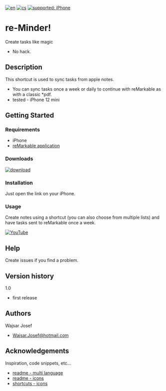 [![en](https://img.shields.io/badge/lang-en-red.svg)](https://github.com/PepikVaio/remarkable_re-Minder)
[![cs](https://img.shields.io/badge/lang-cs-springgreen.svg)](https://github.com/PepikVaio/remarkable_re-Minder/blob/main/.language_cs/README_cs.md)
[![supported: iPhone](https://img.shields.io/badge/iPhone-supported-blueviolet)](https://www.apple.com/cz/iphone/)



# re-Minder!
Create tasks like magic
* No hack.

## Description
This shortcut is used to sync tasks from apple notes.
* You can sync tasks once a week or daily to continue with reMarkable as with a classic *pdf.
* tested - iPhone 12 mini

## Getting Started

### Requirements
* iPhone
* [reMarkable application](https://apps.apple.com/cz/app/remarkable-mobile/id1274957816?l=cs)


### Downloads
[![download](https://img.shields.io/badge/download-latest_release-slategray)]()


### Installation
Just open the link on your iPhone.

### Usage
Create notes using a shortcut (you can also choose from multiple lists) and have tasks sent to reMarkable once a week.

[![YouTube](https://img.shields.io/badge/video-YouTube-red)]()

## Help
Create issues if you find a problem.

## Version history
1.0
* first release


## Authors
Wajsar Josef
* Wajsar.Josef@hotmail.com

## Acknowledgements
Inspiration, code snippets, etc...
* [readme - multi language](https://github.com/jonatasemidio/multilanguage-readme-pattern)
* [readme - icons](https://shields.io/)
* [shortcuts - icons](https://base64.guru/converter/encode/image)

